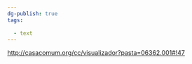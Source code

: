 ```yaml
---
dg-publish: true
tags:
  
  - text
---
```


http://casacomum.org/cc/visualizador?pasta=06362.001#!47
